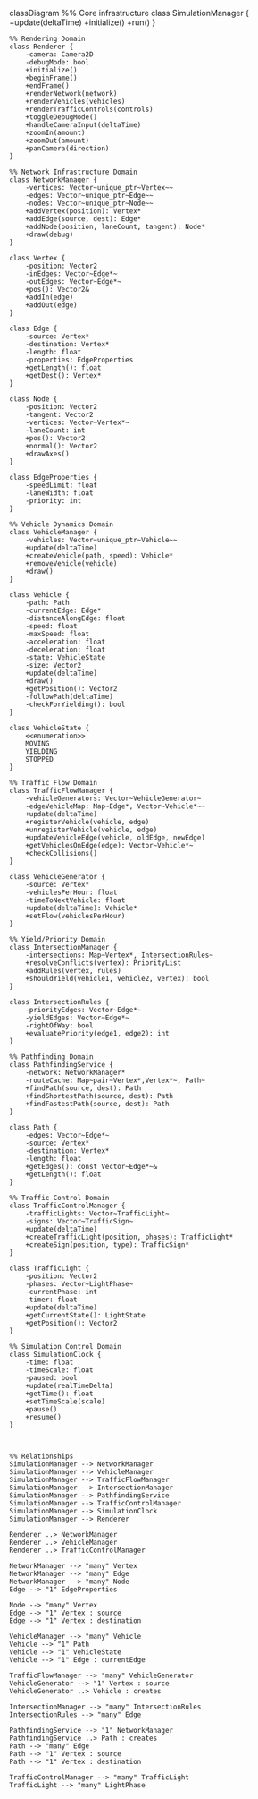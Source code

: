 ﻿classDiagram
    %% Core infrastructure
    class SimulationManager {
        +update(deltaTime)
        +initialize()
        +run()
    }
    
    %% Rendering Domain
    class Renderer {
        -camera: Camera2D
        -debugMode: bool
        +initialize()
        +beginFrame()
        +endFrame()
        +renderNetwork(network)
        +renderVehicles(vehicles)
        +renderTrafficControls(controls)
        +toggleDebugMode()
        +handleCameraInput(deltaTime)
        +zoomIn(amount)
        +zoomOut(amount)
        +panCamera(direction)
    }
    
    %% Network Infrastructure Domain
    class NetworkManager {
        -vertices: Vector~unique_ptr~Vertex~~
        -edges: Vector~unique_ptr~Edge~~
        -nodes: Vector~unique_ptr~Node~~
        +addVertex(position): Vertex*
        +addEdge(source, dest): Edge*
        +addNode(position, laneCount, tangent): Node*
        +draw(debug)
    }
    
    class Vertex {
        -position: Vector2
        -inEdges: Vector~Edge*~
        -outEdges: Vector~Edge*~
        +pos(): Vector2&
        +addIn(edge)
        +addOut(edge)
    }
    
    class Edge {
        -source: Vertex*
        -destination: Vertex*
        -length: float
        -properties: EdgeProperties
        +getLength(): float
        +getDest(): Vertex*
    }
    
    class Node {
        -position: Vector2
        -tangent: Vector2
        -vertices: Vector~Vertex*~
        -laneCount: int
        +pos(): Vector2
        +normal(): Vector2
        +drawAxes()
    }
    
    class EdgeProperties {
        -speedLimit: float
        -laneWidth: float
        -priority: int
    }
    
    %% Vehicle Dynamics Domain
    class VehicleManager {
        -vehicles: Vector~unique_ptr~Vehicle~~
        +update(deltaTime)
        +createVehicle(path, speed): Vehicle*
        +removeVehicle(vehicle)
        +draw()
    }
    
    class Vehicle {
        -path: Path
        -currentEdge: Edge*
        -distanceAlongEdge: float
        -speed: float
        -maxSpeed: float
        -acceleration: float
        -deceleration: float
        -state: VehicleState
        -size: Vector2
        +update(deltaTime)
        +draw()
        +getPosition(): Vector2
        -followPath(deltaTime)
        -checkForYielding(): bool
    }
    
    class VehicleState {
        <<enumeration>>
        MOVING
        YIELDING
        STOPPED
    }
    
    %% Traffic Flow Domain
    class TrafficFlowManager {
        -vehicleGenerators: Vector~VehicleGenerator~
        -edgeVehicleMap: Map~Edge*, Vector~Vehicle*~~
        +update(deltaTime)
        +registerVehicle(vehicle, edge)
        +unregisterVehicle(vehicle, edge)
        +updateVehicleEdge(vehicle, oldEdge, newEdge)
        +getVehiclesOnEdge(edge): Vector~Vehicle*~
        +checkCollisions()
    }
    
    class VehicleGenerator {
        -source: Vertex*
        -vehiclesPerHour: float
        -timeToNextVehicle: float
        +update(deltaTime): Vehicle*
        +setFlow(vehiclesPerHour)
    }
    
    %% Yield/Priority Domain
    class IntersectionManager {
        -intersections: Map~Vertex*, IntersectionRules~
        +resolveConflicts(vertex): PriorityList
        +addRules(vertex, rules)
        +shouldYield(vehicle1, vehicle2, vertex): bool
    }
    
    class IntersectionRules {
        -priorityEdges: Vector~Edge*~
        -yieldEdges: Vector~Edge*~
        -rightOfWay: bool
        +evaluatePriority(edge1, edge2): int
    }
    
    %% Pathfinding Domain
    class PathfindingService {
        -network: NetworkManager*
        -routeCache: Map~pair~Vertex*,Vertex*~, Path~
        +findPath(source, dest): Path
        +findShortestPath(source, dest): Path
        +findFastestPath(source, dest): Path
    }
    
    class Path {
        -edges: Vector~Edge*~
        -source: Vertex*
        -destination: Vertex*
        -length: float
        +getEdges(): const Vector~Edge*~&
        +getLength(): float
    }
    
    %% Traffic Control Domain
    class TrafficControlManager {
        -trafficLights: Vector~TrafficLight~
        -signs: Vector~TrafficSign~
        +update(deltaTime)
        +createTrafficLight(position, phases): TrafficLight*
        +createSign(position, type): TrafficSign*
    }
    
    class TrafficLight {
        -position: Vector2
        -phases: Vector~LightPhase~
        -currentPhase: int
        -timer: float
        +update(deltaTime)
        +getCurrentState(): LightState
        +getPosition(): Vector2
    }
    
    %% Simulation Control Domain
    class SimulationClock {
        -time: float
        -timeScale: float
        -paused: bool
        +update(realTimeDelta)
        +getTime(): float
        +setTimeScale(scale)
        +pause()
        +resume()
    }
    
    
    
    %% Relationships
    SimulationManager --> NetworkManager
    SimulationManager --> VehicleManager
    SimulationManager --> TrafficFlowManager
    SimulationManager --> IntersectionManager
    SimulationManager --> PathfindingService
    SimulationManager --> TrafficControlManager
    SimulationManager --> SimulationClock
    SimulationManager --> Renderer
    
    Renderer ..> NetworkManager
    Renderer ..> VehicleManager
    Renderer ..> TrafficControlManager
    
    NetworkManager --> "many" Vertex
    NetworkManager --> "many" Edge
    NetworkManager --> "many" Node
    Edge --> "1" EdgeProperties
    
    Node --> "many" Vertex
    Edge --> "1" Vertex : source
    Edge --> "1" Vertex : destination
    
    VehicleManager --> "many" Vehicle
    Vehicle --> "1" Path
    Vehicle --> "1" VehicleState
    Vehicle --> "1" Edge : currentEdge
    
    TrafficFlowManager --> "many" VehicleGenerator
    VehicleGenerator --> "1" Vertex : source
    VehicleGenerator ..> Vehicle : creates
    
    IntersectionManager --> "many" IntersectionRules
    IntersectionRules --> "many" Edge
    
    PathfindingService --> "1" NetworkManager
    PathfindingService ..> Path : creates
    Path --> "many" Edge
    Path --> "1" Vertex : source
    Path --> "1" Vertex : destination
    
    TrafficControlManager --> "many" TrafficLight
    TrafficLight --> "many" LightPhase